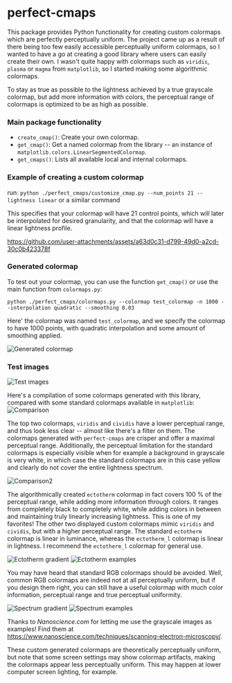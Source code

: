 # perfect-cmaps
This package provides Python functionality for creating custom colormaps which are perfectly perceptually uniform.
The project came up as a result of there being too few easily accessible perceptually uniform colormaps, so I wanted to have a go at creating a good library where users can easily create their own. I wasn't quite happy with colormaps such as `viridis`, `plasma` or `magma` from `matplotlib`, so I started making some algorithmic colormaps. 

To stay as true as possible to the lightness achieved by a true grayscale colormap, but add more information with colors, the perceptual range of colormaps is optimized to be as high as possible.

### Main package functionality
- `create_cmap()`: Create your own colormap.
- `get_cmap()`: Get a named colormap from the library -- an instance of `matplotlib.colors.LinearSegmentedColormap`.
- `get_cmaps()`: Lists all available local and internal colormaps.

### Example of creating a custom colormap
run: `python ./perfect_cmaps/customize_cmap.py --num_points 21 --lightness linear` or a similar command

This specifies that your colormap will have 21 control points, which will later be interpolated for desired granularity, and that the colormap will have a linear lightness profile. 

https://github.com/user-attachments/assets/a63d0c31-d799-49d0-a2cd-30c0b423378f

### Generated colormap
To test out your colormap, you can use the function `get_cmap()` or use the main function from `colormaps.py`:

`python ./perfect_cmaps/colormaps.py --colormap test_colormap -n 1000 --interpolation quadratic --smoothing 0.03`

Here' the colormap was named `test_colormap`, and we specify the colormap to have 1000 points, with quadratic interpolation and some amount of smoothing applied. 

![Generated colormap](assets/test_colormap.png)

### Test images 
![Test images](assets/test_colormap_images.png)

Here's a compilation of some colormaps generated with this library, compared with some standard colormaps available in `matplotlib`:
![Comparison](assets/cmap_comparison.png)

The top two colormaps, `viridis` and `cividis` have a lower perceptual range, and thus look less clear -- almost like there's a filter on them. The colormaps generated with `perfect-cmaps` are crisper and offer a maximal perceptual range. Additionally, the perceptual limitation for the standard colormaps is especially visible when for example a background in grayscale is very white, in which case the standard colormaps are in this case yellow and clearly do not cover the entire lightness spectrum.

![Comparison2](assets/cmap_comparison2.png)

The algorithmically created `ectotherm` colormap in fact covers 100 % of the perceptual range, while adding more information through colors. It ranges from completely black to completely white, while adding colors in between and maintaining truly linearly increasing lightness. This is one of my favorites! The other two displayed custom colormaps mimic `viridis` and `cividis`, but with a higher perceptual range. The standard `ectotherm` colormap is linear in luminance, whereas the `ectotherm_l` colormap is linear in lightness. I recommend the `ectotherm_l` colormap for general use.

![Ectotherm gradient](assets/ectotherm_gradient.png)
![Ectotherm examples](assets/ectotherm.png)

You may have heard that standard RGB colormaps should be avoided. Well, common RGB colormaps are indeed not at all perceptually uniform, but if you design them right, you can still have a useful colormap with much color information, perceptual range and true perceptual uniformity.

![Spectrum gradient](assets/spectrum_gradient.png)
![Spectrum examples](assets/spectrum.png)

Thanks to *Nanoscience.com* for letting me use the grayscale images as examples! Find them at https://www.nanoscience.com/techniques/scanning-electron-microscopy/.

These custom generated colormaps are theoretically perceptually uniform, but note that some screen settings may show colormap artifacts, making the colormaps appear less perceptually uniform. This may happen at lower computer screen lighting, for example.
